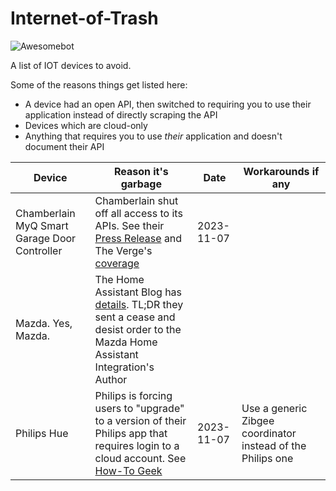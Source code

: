 # Internet-of-Trash

![Awesomebot](https://github.com/unixorn/internet-of-trash/actions/workflows/awesomebot.yml/badge.svg)

A list of IOT devices to avoid.

Some of the reasons things get listed here:

- A device had an open API, then switched to requiring you to use their application instead of directly scraping the API
- Devices which are cloud-only
- Anything that requires you to use _their_ application and doesn't document their API


| Device                                       | Reason it's garbage | Date       | Workarounds if any |
| -------------------------------------------- | ------------------- | ---------- | ----------- |
| Chamberlain MyQ Smart Garage Door Controller | Chamberlain shut off all access to its APIs. See their [Press Release](https://chamberlaingroup.com/press/a-message-about-our-decision-to-prevent-unauthorized-usage-of-myq) and The Verge's [coverage](https://www.theverge.com/23949612/chamberlain-myq-smart-garage-door-controller-homebridge-integrations) | 2023-11-07 ||
| Mazda. Yes, Mazda. | The Home Assistant Blog has [details](https://www.home-assistant.io/blog/2023/10/13/removal-of-mazda-connected-services-integration/). TL;DR they sent a cease and desist order to the Mazda Home Assistant Integration's Author | |
| Philips Hue | Philips is forcing users to "upgrade" to a version of their Philips app that requires login to a cloud account. See [How-To Geek](https://www.howtogeek.com/philips-hue-will-soon-require-online-accounts-to-control-lights/) | 2023-11-07 | Use a generic Zibgee coordinator instead of the Philips one |